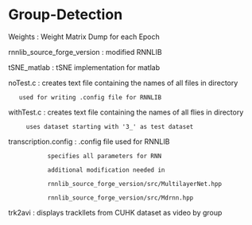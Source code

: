 # Group-Detection

Weights : Weight Matrix Dump for each Epoch

rnnlib_source_forge_version : modified RNNLIB

tSNE_matlab : tSNE implementation for matlab

noTest.c : creates text file containing the names of all files in directory

	   used for writing .config file for RNNLIB

withTest.c : creates text file containing the names of all flies in directory

	     uses dataset starting with '3_' as test dataset

transcription.config : .config file used for RNNLIB

		       specifies all parameters for RNN

		       additional modification needed in

		       rnnlib_source_forge_version/src/MultilayerNet.hpp

		       rnnlib_source_forge_version/src/Mdrnn.hpp

trk2avi : displays trackllets from CUHK dataset as video by group
